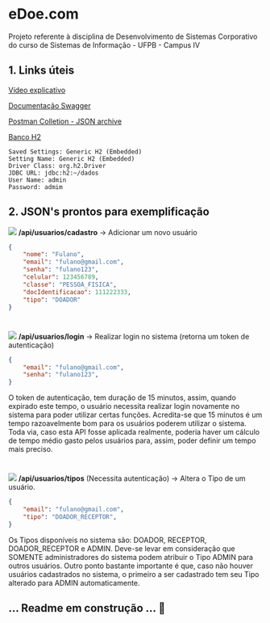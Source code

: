 # eDoe.com
Projeto referente à disciplina de Desenvolvimento de Sistemas Corporativo do curso de Sistemas de Informação - UFPB - Campus IV


## 1. Links úteis
[Vídeo explicativo](https://youtube.com)

[Documentação Swagger](https://edoe-api.herokuapp.com/swagger-ui.html)

[Postman Colletion - JSON archive](https://www.getpostman.com/collections/075d5afe1b7f0ef552ed)

[Banco H2](https://edoe-api.herokuapp.com/h2)
```
Saved Settings: Generic H2 (Embedded)
Setting Name: Generic H2 (Embedded)
Driver Class: org.h2.Driver
JDBC URL: jdbc:h2:~/dados
User Name: admin
Password: admim
```

## 2. JSON's prontos para exemplificação
<img src="https://imgur.com/QyqvoZz.png"> **/api/usuarios/cadastro** -> Adicionar um novo usuário

```json
{
    "nome": "Fulano",
    "email": "fulano@gmail.com",
    "senha": "fulano123",
    "celular": 123456789,
    "classe": "PESSOA_FISICA",
    "docIdentificacao": 111222333,
    "tipo": "DOADOR"
}
```
#

<img src="https://imgur.com/QyqvoZz.png"> **/api/usuarios/login** -> Realizar login no sistema (retorna um  token de autenticação)

```json
{
    "email": "fulano@gmail.com",
    "senha": "fulano123",
}
```
O token de autenticação, tem duração de 15 minutos, assim, quando expirado este tempo, o usuário necessita realizar login novamente no sistema para poder utilizar certas funções. Acredita-se que 15 minutos é um tempo razoavelmente bom para os usuários poderem utilizar o sistema. Toda via, caso esta API fosse aplicada realmente, poderia haver um cálculo de tempo médio gasto pelos usuários para, assim, poder definir um tempo mais preciso.

#

<img src="https://imgur.com/QyqvoZz.png"> **/api/usuarios/tipos** (Necessita autenticação) -> Altera o Tipo  de um usuário.

```json
{
    "email": "fulano@gmail.com",
    "tipo": "DOADOR_RECEPTOR",
}
```
Os Tipos disponíveis no sistema são: DOADOR, RECEPTOR, DOADOR_RECEPTOR e ADMIN. Deve-se levar em consideração que SOMENTE administradores do sistema podem atribuir o Tipo ADMIN para outros usuários. Outro ponto bastante importante é que, caso não houver usuários cadastrados no sistema, o primeiro a ser cadastrado tem seu Tipo alterado para ADMIN automaticamente.


## ... Readme em construção ... 🚧
